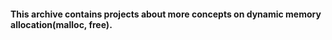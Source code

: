 #### This archive contains projects about more concepts on dynamic memory allocation(malloc, free).
